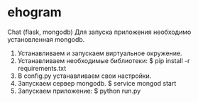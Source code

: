 # ehogram
Chat
(flask, mongodb)
Для запуска приложения необходимо установленная mongodb.
1.	Устанавливаем и запускаем виртуальное окружение.
2. 	Устанавливаем необходимые библиотеки:
		$ pip install -r requirements.txt
3.	В config.py устанавливаем свои настройки.
4.	Запускаем сервер mongodb.
		$ service mongod start
5. 	Запускаем приложение:
		$ python run.py

